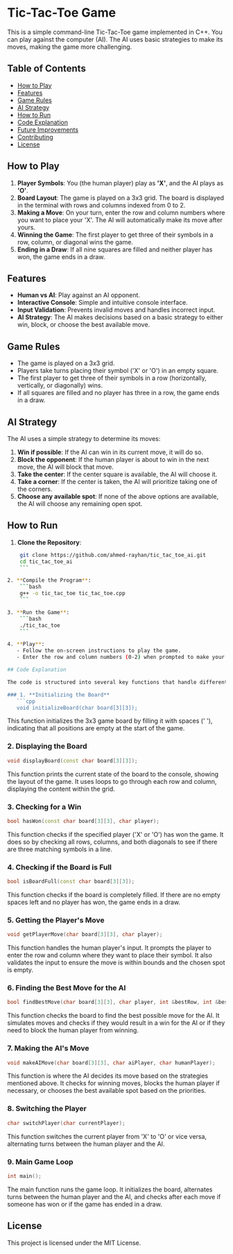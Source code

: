 # Tic-Tac-Toe Game

This is a simple command-line Tic-Tac-Toe game implemented in C++. You can play against the computer (AI). The AI uses basic strategies to make its moves, making the game more challenging.

## Table of Contents
- [How to Play](#how-to-play)
- [Features](#features)
- [Game Rules](#game-rules)
- [AI Strategy](#ai-strategy)
- [How to Run](#how-to-run)
- [Code Explanation](#code-explanation)
- [Future Improvements](#future-improvements)
- [Contributing](#contributing)
- [License](#license)

## How to Play

1. **Player Symbols**: You (the human player) play as **'X'**, and the AI plays as **'O'**.
2. **Board Layout**: The game is played on a 3x3 grid. The board is displayed in the terminal with rows and columns indexed from 0 to 2.
3. **Making a Move**: On your turn, enter the row and column numbers where you want to place your 'X'. The AI will automatically make its move after yours.
4. **Winning the Game**: The first player to get three of their symbols in a row, column, or diagonal wins the game.
5. **Ending in a Draw**: If all nine squares are filled and neither player has won, the game ends in a draw.

## Features

- **Human vs AI**: Play against an AI opponent.
- **Interactive Console**: Simple and intuitive console interface.
- **Input Validation**: Prevents invalid moves and handles incorrect input.
- **AI Strategy**: The AI makes decisions based on a basic strategy to either win, block, or choose the best available move.

## Game Rules

- The game is played on a 3x3 grid.
- Players take turns placing their symbol ('X' or 'O') in an empty square.
- The first player to get three of their symbols in a row (horizontally, vertically, or diagonally) wins.
- If all squares are filled and no player has three in a row, the game ends in a draw.

## AI Strategy

The AI uses a simple strategy to determine its moves:
1. **Win if possible**: If the AI can win in its current move, it will do so.
2. **Block the opponent**: If the human player is about to win in the next move, the AI will block that move.
3. **Take the center**: If the center square is available, the AI will choose it.
4. **Take a corner**: If the center is taken, the AI will prioritize taking one of the corners.
5. **Choose any available spot**: If none of the above options are available, the AI will choose any remaining open spot.

## How to Run

1. **Clone the Repository**:
```bash
    git clone https://github.com/ahmed-rayhan/tic_tac_toe_ai.git
    cd tic_tac_toe_ai
    ```

2. **Compile the Program**:
    ```bash
    g++ -o tic_tac_toe tic_tac_toe.cpp
    ```

3. **Run the Game**:
    ```bash
    ./tic_tac_toe
    ```

4. **Play**:
   - Follow the on-screen instructions to play the game.
   - Enter the row and column numbers (0-2) when prompted to make your move.

## Code Explanation

The code is structured into several key functions that handle different aspects of the game. Here's an explanation of each part:

### 1. **Initializing the Board**
   ```cpp
   void initializeBoard(char board[3][3]);
 ```
This function initializes the 3x3 game board by filling it with spaces (' '), indicating that all positions are empty at the start of the game.

### 2. **Displaying the Board**
   ```cpp
void displayBoard(const char board[3][3]);
 ```
This function prints the current state of the board to the console, showing the layout of the game. It uses loops to go through each row and column, displaying the content within the grid.

### 3. **Checking for a Win**
   ```cpp
bool hasWon(const char board[3][3], char player);
 ```
This function checks if the specified player ('X' or 'O') has won the game. It does so by checking all rows, columns, and both diagonals to see if there are three matching symbols in a line.
### 4. **Checking if the Board is Full**
   ```cpp
bool isBoardFull(const char board[3][3]);
 ```
This function checks if the board is completely filled. If there are no empty spaces left and no player has won, the game ends in a draw.
### 5. **Getting the Player's Move**
   ```cpp
void getPlayerMove(char board[3][3], char player);
 ```
This function handles the human player's input. It prompts the player to enter the row and column where they want to place their symbol. It also validates the input to ensure the move is within bounds and the chosen spot is empty.
### 6. **Finding the Best Move for the AI**
   ```cpp
bool findBestMove(char board[3][3], char player, int &bestRow, int &bestCol);
 ```
This function checks the board to find the best possible move for the AI. It simulates moves and checks if they would result in a win for the AI or if they need to block the human player from winning.

### 7. **Making the AI's Move**
   ```cpp
void makeAIMove(char board[3][3], char aiPlayer, char humanPlayer);
 ```
This function is where the AI decides its move based on the strategies mentioned above. It checks for winning moves, blocks the human player if necessary, or chooses the best available spot based on the priorities.
### 8. **Switching the Player**
   ```cpp
char switchPlayer(char currentPlayer);

 ```
This function switches the current player from 'X' to 'O' or vice versa, alternating turns between the human player and the AI.

### 9. **Main Game Loop**
   ```cpp
int main();
 ```
The main function runs the game loop. It initializes the board, alternates turns between the human player and the AI, and checks after each move if someone has won or if the game has ended in a draw.



## License

This project is licensed under the MIT License.









